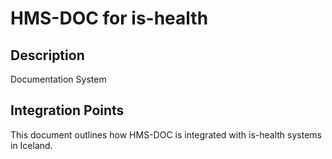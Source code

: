 # HMS-DOC for is-health

## Description

Documentation System

## Integration Points

This document outlines how HMS-DOC is integrated with is-health systems in Iceland.

